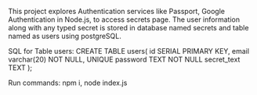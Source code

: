This project explores Authentication services like Passport, Google Authentication in Node.js, to access secrets page.
The user information along with any typed secret is stored in database named secrets and table named as users using postgreSQL.

SQL for Table users:
CREATE TABLE users(
    id SERIAL PRIMARY KEY,
    email varchar(20) NOT NULL, UNIQUE
    password TEXT NOT NULL
    secret_text TEXT
);


Run commands:
npm i,
node index.js
